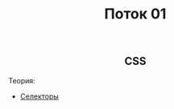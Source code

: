 <div align="center">

# Поток 01

</div>

<br />

<div align="center">

## CSS

</div>

Теория:
- [Селекторы](./css/theory/selectors.md)
